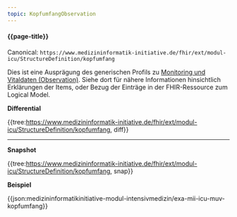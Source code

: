 ```yaml
---
topic: KopfumfangObservation
---
```

#### {{page-title}}

Canonical: 
```https://www.medizininformatik-initiative.de/fhir/ext/modul-icu/StructureDefinition/kopfumfang```
<br>

Dies ist eine Ausprägung des generischen Profils zu [Monitoring und Vitaldaten (Observation)](https://simplifier.net/guide/MedizininformatikInitiative-ModulICU-ImplementationGuide/MonitoringundVitaldatenObservation). Siehe dort für nähere Informationen hinsichtlich Erklärungen der Items, oder Bezug der Einträge in der FHIR-Ressource zum Logical Model. 

**Differential**

{{tree:https://www.medizininformatik-initiative.de/fhir/ext/modul-icu/StructureDefinition/kopfumfang, diff}}

---

**Snapshot**

{{tree:https://www.medizininformatik-initiative.de/fhir/ext/modul-icu/StructureDefinition/kopfumfang, snap}}

**Beispiel**

{{json:medizininformatikinitiative-modul-intensivmedizin/exa-mii-icu-muv-kopfumfang}}